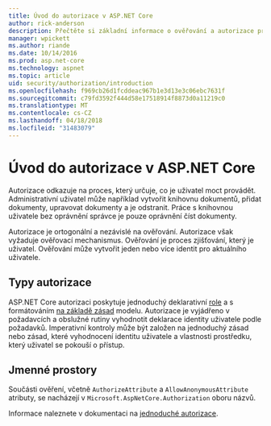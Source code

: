 ```yaml
---
title: Úvod do autorizace v ASP.NET Core
author: rick-anderson
description: Přečtěte si základní informace o ověřování a autorizace práce v aplikacích ASP.NET Core.
manager: wpickett
ms.author: riande
ms.date: 10/14/2016
ms.prod: asp.net-core
ms.technology: aspnet
ms.topic: article
uid: security/authorization/introduction
ms.openlocfilehash: f969cb26d1fcddeac967b1e3d13e3c06ebc7631f
ms.sourcegitcommit: c79fd3592f444d58e17518914f8873d0a11219c0
ms.translationtype: MT
ms.contentlocale: cs-CZ
ms.lasthandoff: 04/18/2018
ms.locfileid: "31483079"
---
```

# <a name="introduction-to-authorization-in-aspnet-core"></a>Úvod do autorizace v ASP.NET Core

<a name="security-authorization-introduction"></a>

Autorizace odkazuje na proces, který určuje, co je uživatel moct provádět. Administrativní uživatel může například vytvořit knihovnu dokumentů, přidat dokumenty, upravovat dokumenty a je odstranit. Práce s knihovnou uživatele bez oprávnění správce je pouze oprávnění číst dokumenty.

Autorizace je ortogonální a nezávislé na ověřování. Autorizace však vyžaduje ověřovací mechanismus. Ověřování je proces zjišťování, který je uživatel. Ověřování může vytvořit jeden nebo více identit pro aktuálního uživatele.

## <a name="authorization-types"></a>Typy autorizace

ASP.NET Core autorizaci poskytuje jednoduchý deklarativní [role](xref:security/authorization/roles) a s formátováním [na základě zásad](xref:security/authorization/policies) modelu. Autorizace je vyjádřeno v požadavcích a obslužné rutiny vyhodnotit deklarace identity uživatele podle požadavků. Imperativní kontroly může být založen na jednoduchý zásad nebo zásad, které vyhodnocení identitu uživatele a vlastnosti prostředku, který uživatel se pokouší o přístup.

## <a name="namespaces"></a>Jmenné prostory

Součásti ověření, včetně `AuthorizeAttribute` a `AllowAnonymousAttribute` atributy, se nacházejí v `Microsoft.AspNetCore.Authorization` oboru názvů.

Informace naleznete v dokumentaci na [jednoduché autorizace](xref:security/authorization/simple).
